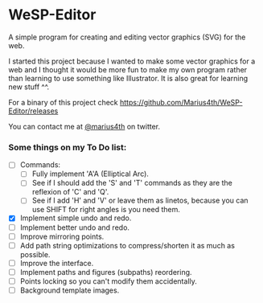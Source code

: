 # WeSP-Editor
A simple program for creating and editing vector graphics (SVG) for the web.

I started this project because I wanted to make some vector graphics for a web and I thought it would be more fun to make my own program rather than learning to use something like Illustrator. It is also great for learning new stuff ^^.

For a binary of this project check https://github.com/Marius4th/WeSP-Editor/releases

You can contact me at [@marius4th](https://twitter.com/marius4th) on twitter.

### Some things on my To Do list:

- [ ] Commands:
  - [ ] Fully implement 'A'A (Elliptical Arc).
  - [ ] See if I should add the 'S' and 'T' commands as they are the reflexion of 'C' and 'Q'.
  - [ ] See if I add 'H' and 'V' or leave them as linetos, because you can use SHIFT for right angles is you need them.
- [x] Implement simple undo and redo.
- [ ] Implement better undo and redo.
- [ ] Improve mirroring points.
- [ ] Add path string optimizations to compress/shorten it as much as possible.
- [ ] Improve the interface.
- [ ] Implement paths and figures (subpaths) reordering.
- [ ] Points locking so you can't modify them accidentally.
- [ ] Background template images.
